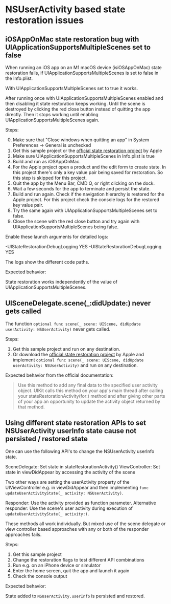 # NSUserActivity based state restoration issues

## iOSAppOnMac state restoration bug with UIApplicationSupportsMultipleScenes set to false

When running an iOS app on an M1 macOS device (isiOSAppOnMac) state restoration fails, if UIApplicationSupportsMultipleScenes is set to false in the Info.plist. 

With UIApplicationSupportsMultipleScenes set to true it works. 

After running once with UIApplicationSupportsMultipleScenes enabled and then disabling it state restoration keeps working. Until the scene is destroyed by clicking the red close button instead of quitting the app directly. Then it stops working until enabling UIApplicationSupportsMultipleScenes again.

Steps:

0. Make sure that "Close windows when quitting an app" in System Preferences -> General is unchecked
1. Get this sample project or the [official state restoration project](https://developer.apple.com/documentation/uikit/uiviewcontroller/restoring_your_app_s_state) by Apple
2. Make sure UIApplicationSupportsMultipleScenes in Info.plist is true 
3. Build and run as iOSAppOnMac.
4. For the Apple project open a product and the edit form to create state. In this project there's only a key value pair being saved for restoration. So this step is skipped for this project.
5. Quit the app by the Menu Bar, CMD Q, or right clicking on the dock.
6. Wait a few seconds for the app to terminate and persist the state.
7. Build and run again. Check if the navigation hierarchy is restored for the Apple project. For this project check the console logs for the restored key value pair.
8. Try the same again with UIApplicationSupportsMultipleScenes set to false.
9. Close the scene with the red close button and try again with UIApplicationSupportsMultipleScenes being false.

Enable these launch arguments for detailed logs:

-UIStateRestorationDebugLogging YES
-UIStateRestorationDebugLogging YES

The logs show the different code paths.

Expected behavior:

State restoration works independently of the value of UIApplicationSupportsMultipleScenes.

## UISceneDelegate.scene(_:didUpdate:) never gets called

The function `optional func scene(_ scene: UIScene, didUpdate userActivity: NSUserActivity)` never gets called.

Steps:

1. Get this sample project and run on any destination.
2. Or download the [official state restoration project](https://developer.apple.com/documentation/uikit/uiviewcontroller/restoring_your_app_s_state) by Apple and implement `optional func scene(_ scene: UIScene, didUpdate userActivity: NSUserActivity)` and run on any destination.

Expected behavior from the official documentation:

> Use this method to add any final data to the specified user activity object. UIKit calls this method on your app's main thread after calling your stateRestorationActivity(for:) method and after giving other parts of your app an opportunity to update the activity object returned by that method.

## Using different state restoration APIs to set NSUserActivity userInfo state cause not persisted / restored state

One can use the following API's to change the NSUserActivity userInfo state.

SceneDelegate: Set state in stateRestorationActivity()
ViewController: Set state in viewDidAppear by accessing the activity of the scene

Two other ways are setting the userActivity property of the UIViewController e.g. in viewDidAppear and then implementing `func updateUserActivityState(_ activity: NSUserActivity)`.

Responder: Use the activity provided as function parameter.
Alternative responder: Use the scene's user activity during execution of `updateUserActivityState(_ activity:)`.

These methods all work individually. But mixed use of the scene delegate or view controller based approaches with any or both of the responder approaches fails.

Steps:

1. Get this sample project
2. Change the restoration flags to test different API combinations
3. Run e.g. on an iPhone device or simulator
4. Enter the home screen, quit the app and launch it again
5. Check the console output

Expected behavior:

State added to `NSUserActivity.userInfo` is persisted and restored.
